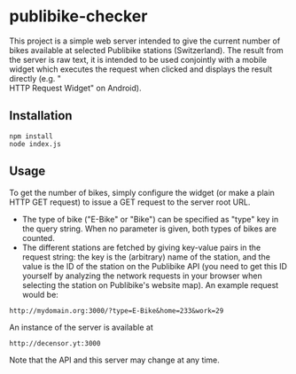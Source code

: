 # publibike-checker
This project is a simple web server intended to give the current number of bikes available at selected Publibike stations (Switzerland). The result from the server is raw text, it is intended to be used conjointly with a mobile widget which executes the request when clicked and displays the result directly (e.g. "  
HTTP Request Widget" on Android).

## Installation

```
npm install
node index.js
```
## Usage
To get the number of bikes, simply configure the widget (or make a plain HTTP GET request) to issue a GET request to the server root URL.
- The type of bike ("E-Bike" or "Bike") can be specified as "type" key in the query string. When no parameter is given, both types of bikes are counted.
- The different stations are fetched by giving key-value pairs in the request string: the key is the (arbitrary) name of the station, and the value is the ID of the station on the Publibike API (you need to get this ID yourself by analyzing the network requests in your browser when selecting the station on Publibike's website map).
An example request would be: 
```
http://mydomain.org:3000/?type=E-Bike&home=233&work=29
```
An instance of the server is available at 
```
http://decensor.yt:3000
```
Note that the API and this server may change at any time.
